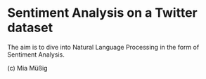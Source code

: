 # Sentiment Analysis on a Twitter dataset

The aim is to dive into Natural Language Processing in the form of Sentiment Analysis. 

(c) Mia Müßig